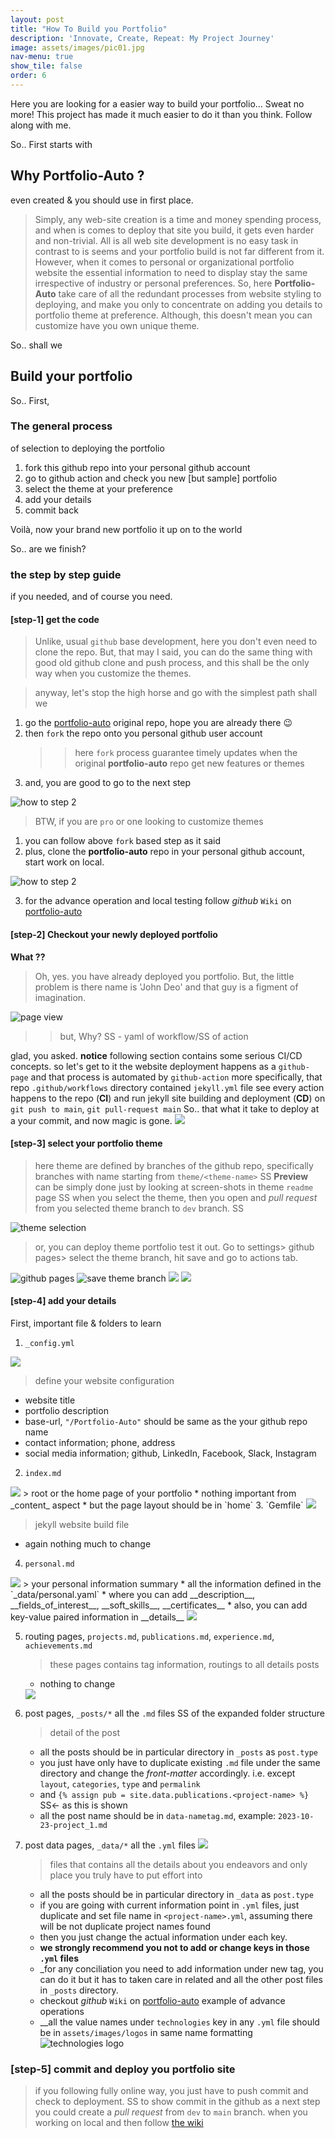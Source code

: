 ```yaml
---
layout: post
title: "How To Build you Portfolio"
description: 'Innovate, Create, Repeat: My Project Journey'
image: assets/images/pic01.jpg
nav-menu: true
show_tile: false
order: 6
---
```

Here you are looking for a easier way to build your portfolio...
Sweat no more!
This project has made it much easier to do it than you think.
Follow along with me.

So.. First starts with 
## Why Portfolio-Auto ?
even created & you should use in first place. 

> Simply, any web-site creation is a time and money spending process, and when is comes to deploy that site you build, it gets even harder and non-trivial. All is all web site development is no easy task in contrast to is seems and your portfolio build is not far different from it. However, when it comes to personal or organizational portfolio website the essential information to need to display stay the same irrespective of industry or personal preferences. So, here __Portfolio-Auto__ take care of all the redundant processes from website styling to deploying, and make you only to concentrate on adding you details to portfolio theme at preference. Although, this doesn't mean you can customize have you own unique theme.

So.. shall we
## Build your portfolio

So.. First, 
### The general process 
of selection to deploying the portfolio

1. fork this github repo into your personal github account
2. go to github action and check you new [but sample] portfolio
3. select the theme at your preference 
4. add your details
5. commit back

Voilà, now your brand new portfolio it up on to the world 

So.. are we finish?
### the step by step guide
if you needed, and of course you need.

#### [step-1] get the code
> Unlike, usual `github` base development, here you don't even need to clone the repo. But, that may I said, you can do the same thing with good old github clone and push process, and this shall be the only way when you customize the themes.

> anyway, let's stop the high horse and go with the simplest path shall we
1. go the [portfolio-auto](https://github.com/nipdep/Portfolio-Auto) original repo, hope you are already there 😉
2. then `fork` the repo onto you personal github user account
   >> here `fork` process guarantee timely updates when the original __portfolio-auto__ repo get new features or themes
3. and, you are good to go to the next step

<img class="howto_img" src="docs\HowTo\fork.png" alt="how to step 2">

> BTW, if you are `pro` or one looking to customize themes
1. you can follow above `fork` based step as it said
2. plus, clone the __portfolio-auto__ repo in your personal github account, start work on local.

<img class="howto_img" src="docs\HowTo\localCode.png" alt="how to step 2">

3. for the advance operation and local testing follow _github_ `Wiki` on [portfolio-auto](https://github.com/nipdep/Portfolio-Auto/wiki)

#### [step-2] Checkout your newly deployed portfolio
__What ??__
> Oh, yes. you have already deployed you portfolio. But, the little problem is there name is 'John Deo' and that guy is a figment of imagination.
<!-- SS- settings url of the page you -->
<img src="docs/HowTo/fullpageview.png" alt="page view"/>

>> but, Why?
SS - yaml of workflow/SS of action

glad, you asked. __notice__ following section contains some serious CI/CD concepts. so let's get to it
the website deployment happens as a `github-page` and that process is automated by `github-action` more specifically, that repo `.github/workflows` directory contained `jekyll.yml` file see every action happens to the repo (__CI__)  and run jekyll site building and deployment (__CD__) on  `git push to main`, `git pull-request main`
So.. that what it take to deploy at a your commit, and now magic is gone.
<img src="docs/HowTo/" alt=" "/>

#### [step-3] select your portfolio theme
> here theme are defined by branches of the github repo, specifically branches with name starting from `theme/<theme-name>` SS
__Preview__ 
> can be simply done just by looking at screen-shots in theme `readme` page SS
> when you select the theme, then you open and _pull request_ from you selected theme branch to `dev` branch. SS
<img src="docs/HowTo/themeBranchSelect" alt=" theme selection"/>

> or, you can deploy theme portfolio test it out. Go to settings> github pages> select the theme branch, hit save and go to actions tab.
<img src="docs/HowTo/buildAndDeploy1.png" alt="github pages "/>
<img src="docs/HowTo/buildNDeploy2.png" alt="save theme branch "/>
<img src="docs/HowTo/githubActions.png" alt=" "/>
<img src="docs/HowTo/pages_buildNDeployment" alt=" "/>
<!-- <img src="docs/HowTo/" alt=" "/> -->

#### [step-4] add your details
First, important file & folders to learn
1. `_config.yml` 
<img src="docs/HowTo/config_file.png" alt=" "/>

  > define your website configuration
  * website title
  * portfolio description
  * base-url, `"/Portfolio-Auto"` should be same as the your github repo name
  * contact information; phone, address
  * social media information; github, LinkedIn, Facebook, Slack, Instagram
  
2. `index.md`
<img src="docs/HowTo/index.md.png" alt=" "/>
   > root or the home page of your portfolio
   * nothing important from _content_ aspect
   * but the page layout should be in `home` 
3. `Gemfile` 
<img src="docs/HowTo/gemfile.png" alt=" "/>

   > jekyll website build file
   * again nothing much to change
4. `personal.md`
<img src="docs/HowTo/personal.md.png" alt=" "/>
   > your personal information summary 
   * all the information defined in the `_data/personal.yaml`
   * where you can add __description__, __fields_of_interest__, __soft_skills__, __certificates__
   * also, you can add key-value paired information in __details__
<img src="docs/HowTo/personalYmLnMD.png" alt=" "/>

5. routing pages, `projects.md`, `publications.md`, `experience.md`, `achievements.md`
   > these pages contains tag information, routings to all details posts
   * nothing to change
   <img src="docs/HowTo/posts_folder_structure.png" alt=" "/>

6. post pages, `_posts/*` all the `.md` files
SS of the expanded folder structure
   > detail of the post
   * all the posts should be in particular directory in `_posts` as  `post.type`
   * you just have only have to duplicate existing `.md` file under the same directory and change the _front-matter_ accordingly. i.e. except `layout`, `categories`, `type` and `permalink`
   * and `{% assign pub = site.data.publications.<project-name> %}` SS<- as this is shown
   * all the post name should be in `data-nametag.md`, example: `2023-10-23-project_1.md`

7. post data pages, `_data/*` all the `.yml` files
   <img src="docs/HowTo/yamlFolderStructure.png" alt=" "/>
   > files that contains all the details about you endeavors and only place you truly have to put effort into
   * all the posts should be in particular directory in `_data` as  `post.type`
   * if you are going with current information point in `.yml` files, just duplicate and set file name in `<project-name>.yml`, assuming there will be not duplicate project names found
   * then you just change the actual information under each key.
   * __we strongly recommend you not to add or change keys in those `.yml` files__
   * _for any conciliation you need to add information under new tag, you can do it but it has to taken care in related and all the other post files in `_posts` directory.
   * checkout _github_ `Wiki` on [portfolio-auto](https://github.com/nipdep/Portfolio-Auto/wiki) example of advance operations
   * __all the value names under `technologies` key in any `.yml` file should be in `assets/images/logos` in same name formatting
![technologies logo](docs\HowTo\technologies_logos.png)

### [step-5] commit and deploy you portfolio site 
> if you following fully online way, you just have to push commit and check to deployment. 
SS to show commit in the github
> as a next step you could create a _pull request_ from `dev` to `main` branch.
> when you working on local and then follow [the wiki](https://github.com/nipdep/Portfolio-Auto/wiki)
<!-- <img src="docs/HowTo/linkToSite.png" alt=" "/> -->
